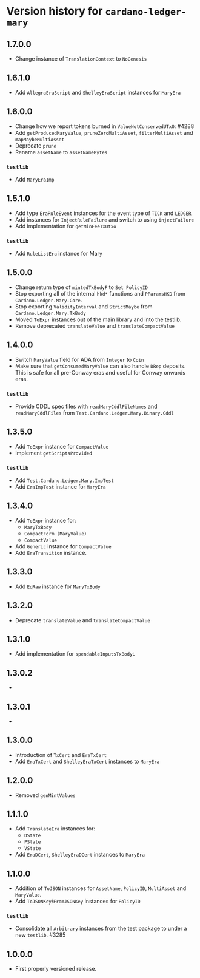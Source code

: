 # Version history for `cardano-ledger-mary`

## 1.7.0.0

* Change instance of `TranslationContext` to `NoGenesis`

## 1.6.1.0

* Add `AllegraEraScript` and `ShelleyEraScript` instances for `MaryEra`

## 1.6.0.0

* Change how we report tokens burned in `ValueNotConservedUTxO`: #4288
* Add `getProducedMaryValue`, `pruneZeroMultiAsset`, `filterMultiAsset` and `mapMaybeMultiAsset`
* Deprecate `prune`
* Rename `assetName` to `assetNameBytes`

### `testlib`

* Add `MaryEraImp`

## 1.5.1.0

* Add type `EraRuleEvent` instances for the event type of `TICK` and `LEDGER`
* Add instances for `InjectRuleFailure` and switch to using `injectFailure`
* Add implementation for `getMinFeeTxUtxo`

### `testlib`

* Add `RuleListEra` instance for Mary

## 1.5.0.0

* Change return type of `mintedTxBodyF` to `Set PolicyID`
* Stop exporting all of the internal `hkd*` functions and `PParamsHKD` from
  `Cardano.Ledger.Mary.Core`.
* Stop exporting `ValidityInterval` and `StrictMaybe` from `Cardano.Ledger.Mary.TxBody`
* Moved `ToExpr` instances out of the main library and into the testlib.
* Remove deprecated `translateValue` and `translateCompactValue`

## 1.4.0.0

* Switch `MaryValue` field for ADA from `Integer` to `Coin`
* Make sure that `getConsumedMaryValue` can also handle `DRep` deposits. This is safe for
  all pre-Conway eras and useful for Conway onwards eras.

### `testlib`

* Provide CDDL spec files with `readMaryCddlFileNames` and `readMaryCddlFiles` from
  `Test.Cardano.Ledger.Mary.Binary.Cddl`

## 1.3.5.0

* Add `ToExpr` instance for `CompactValue`
* Implement `getScriptsProvided`

### `testlib`

* Add `Test.Cardano.Ledger.Mary.ImpTest`
* Add `EraImpTest` instance for `MaryEra`

## 1.3.4.0

* Add `ToExpr` instance for:
  * `MaryTxBody`
  * `CompactForm (MaryValue)`
  * `CompactValue`
* Add `Generic` instance for `CompactValue`
* Add `EraTransition` instance.

## 1.3.3.0

* Add `EqRaw` instance for `MaryTxBody`

## 1.3.2.0

* Deprecate `translateValue` and `translateCompactValue`

## 1.3.1.0

* Add implementation for `spendableInputsTxBodyL`

## 1.3.0.2

*

## 1.3.0.1

*

## 1.3.0.0

* Introduction of `TxCert` and `EraTxCert`
* Add `EraTxCert` and `ShelleyEraTxCert` instances to `MaryEra`

## 1.2.0.0

* Removed `genMintValues`

## 1.1.1.0

* Add `TranslateEra` instances for:
  * `DState`
  * `PState`
  * `VState`
* Add `EraDCert`, `ShelleyEraDCert` instances to `MaryEra`

## 1.1.0.0

* Addition of `ToJSON` instances for `AssetName`, `PolicyID`, `MultiAsset` and `MaryValue`.
* Add `ToJSONKey`/`FromJSONKey` instances for `PolicyID`

### `testlib`

* Consolidate all `Arbitrary` instances from the test package to under a new `testlib`. #3285

## 1.0.0.0

* First properly versioned release.
